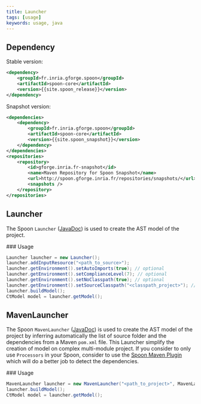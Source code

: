 ```yaml
---
title: Launcher
tags: [usage]
keywords: usage, java
---
```


## Dependency

Stable version:

```xml
<dependency>
    <groupId>fr.inria.gforge.spoon</groupId>
    <artifactId>spoon-core</artifactId>
    <version>{{site.spoon_release}}</version>
</dependency>
```

Snapshot version:

```xml
<dependencies>
	<dependency>
		<groupId>fr.inria.gforge.spoon</groupId>
		<artifactId>spoon-core</artifactId>
		<version>{{site.spoon_snapshot}}</version>
	</dependency>
</dependencies>
<repositories>
	<repository>
		<id>gforge.inria.fr-snapshot</id>
		<name>Maven Repository for Spoon Snapshot</name>
		<url>http://spoon.gforge.inria.fr/repositories/snapshots/</url>
		<snapshots />
	</repository>
</repositories>
```

## Launcher

The Spoon `Launcher` ([JavaDoc](/mvnsites/spoon-core/apidocs/spoon/Launcher.html)) is used to create the AST model of the project.

### Usage

```Java
Launcher launcher = new Launcher();
launcher.addInputResource("<path_to_source>");
launcher.getEnvironment().setAutoImports(true); // optional
launcher.getEnvironment().setComplianceLevel(7); // optional
launcher.getEnvironment().setNoClasspath(true); // optional
launcher.getEnvironment().setSourceClasspath("<classpath_project>"); // optional
launcher.buildModel();
CtModel model = launcher.getModel();
```


## MavenLauncher

The Spoon `MavenLauncher` ([JavaDoc](/mvnsites/spoon-core/apidocs/spoon/MavenLauncher.html)) is used to create the AST model of the project by inferring automatically the list of source folder and the dependencies from a Maven `pom.xml` file.
This Launcher simplify the creation of model on complex multi-module project.
If you consider to only use `Processors` in your Spoon, consider to use the [Spoon Maven Plugin](/maven.html) which will do a better job to detect the dependencies.

### Usage

```Java
MavenLauncher launcher = new MavenLauncher("<path_to_project>", MavenLauncher.SOURCE_TYPE.APP_SOURCE);
launcher.buildModel();
CtModel model = launcher.getModel();
```